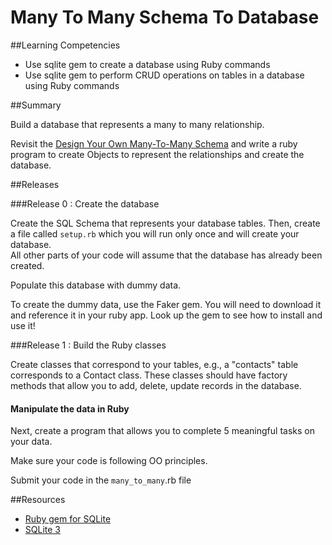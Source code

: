 # Many To Many Schema To Database 
 
##Learning Competencies 

* Use sqlite gem to create a database using Ruby commands
* Use sqlite gem to perform CRUD operations on tables in a database using Ruby commands

##Summary 

 Build a database that represents a many to many relationship.

Revisit the [Design Your Own Many-To-Many Schema]( https://github.com/sea-lions-2014/database-drill-many-to-many-schema-challenge)  and write a ruby program to create Objects to represent the relationships and create the database.

##Releases

###Release 0 : Create the database

Create the SQL Schema that represents your database tables.  Then, create a file called  `setup.rb` which you will run only once and will create your database.  
All other parts of your code will assume that the database has already been created.

Populate this database with dummy data.

To create the dummy data, use the Faker gem. You will need to download it and reference it in your ruby app. Look up the gem to see how to install and use it!


###Release 1 : Build the Ruby classes

Create classes that correspond to your tables, e.g., a "contacts" table corresponds to a Contact class.  These classes should have factory methods that allow you to add, delete, update records in the database. 

#### Manipulate the data in Ruby

Next, create a program that allows you to complete 5 meaningful tasks on your data.   

Make sure your code is following OO principles.

Submit your code in the `many_to_many`.rb file
 

<!-- ##Optimize Your Learning  -->

##Resources

* [Ruby gem for SQLite](https://github.com/luislavena/sqlite3-ruby)
* [SQLite 3](http://sqlite-ruby.rubyforge.org/sqlite3)

